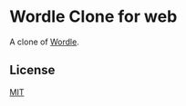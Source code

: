 # Wordle Clone for web

A clone of [Wordle](https://www.powerlanguage.co.uk/wordle/).

<!-- ## Installation

Use the package manager [pip](https://pip.pypa.io/en/stable/) to install foobar.

```bash
pip install foobar
``` -->

<!-- ## Contributing
Pull requests are welcome. For major changes, please open an issue first to discuss what you would like to change.

Please make sure to update tests as appropriate. -->

## License
[MIT](https://choosealicense.com/licenses/mit/)